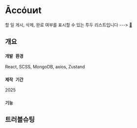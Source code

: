 # Ᾱccόuͷt

할 일 게시, 삭제, 완료 여부를 표시할 수 있는 투두 리스트입니다
 ---> [🌝]([https://react-acc.vercel.app/])

## 개요

### `개발 환경`

React, SCSS, MongoDB, axios, Zustand

### `제작 기간`

2025

### `기능`



## 트러블슈팅

